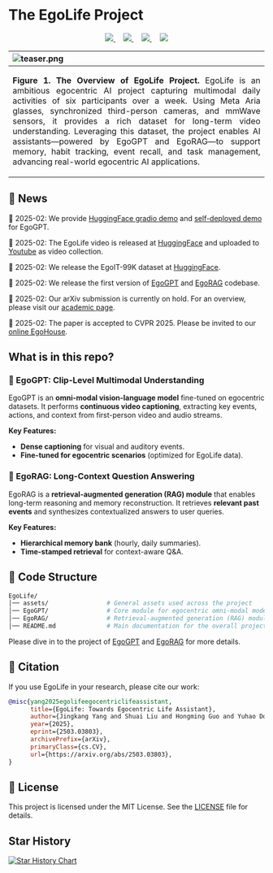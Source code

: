 # The EgoLife Project
<p align="center">
  <a href="https://arxiv.org/abs/2503.03803" target='_blank'>
    <img src="https://img.shields.io/badge/Paper-CVPR2025-b31b1b?style=flat-square">
  </a>
  &nbsp;&nbsp;&nbsp;
  <a href="https://egolife-ai.github.io/" target='_blank'>
    <img src="https://img.shields.io/badge/Page-egolife--ai.github.io-228c22?style=flat-square">
  </a>
  &nbsp;&nbsp;&nbsp;
  <a href="https://huggingface.co/collections/lmms-lab/egolife-67c04574c2a9b64ab312c342" target='_blank'>
    <img src="https://img.shields.io/badge/Data-HuggingFace-FFD21E?style=flat-square">
  </a>
  &nbsp;&nbsp;&nbsp;
  <a href="https://github.com/egolife-ai/EgoLife" target='_blank'>
    <img src="https://hits.seeyoufarm.com/api/count/incr/badge.svg?url=https%3A%2F%2Fgithub.com%2Fegolife-ai%2FEgoLife&count_bg=%23FFA500&title_bg=%23555555&icon=&icon_color=%23E7E7E7&title=visitors&edge_flat=true">
  </a>
</p>

| ![teaser.png](assets/egolife_teaser.png) |
|:---|
| <p align="justify"><b>Figure 1. The Overview of EgoLife Project.</b> EgoLife is an ambitious egocentric AI project capturing multimodal daily activities of six participants over a week. Using Meta Aria glasses, synchronized third-person cameras, and mmWave sensors, it provides a rich dataset for long-term video understanding. Leveraging this dataset, the project enables AI assistants—powered by EgoGPT and EgoRAG—to support memory, habit tracking, event recall, and task management, advancing real-world egocentric AI applications.
</p>


## 🚀 News
🤹 2025-02: We provide [HuggingFace gradio demo]() and [self-deployed demo]() for EgoGPT.

🌟 2025-02: The EgoLife video is released at [HuggingFace](https://huggingface.co/datasets/lmms-lab/EgoLife) and uploaded to [Youtube](https://www.youtube.com/playlist?list=PLlweuFnfdo6F9Fu2Kyhc-kXu3qnaVsYOu) as video collection.

🌟 2025-02: We release the EgoIT-99K dataset at [HuggingFace](https://huggingface.co/collections/lmms-lab/egolife-67c04574c2a9b64ab312c342). 

🌟 2025-02: We release the first version of [EgoGPT](./EgoGPT/) and [EgoRAG](./EgoRAG/) codebase.

📖 2025-02: Our arXiv submission is currently on hold. For an overview, please visit our [academic page](https://egolife-ai.github.io/blog/).

🎉 2025-02: The paper is accepted to CVPR 2025. Please be invited to our [online EgoHouse](https://egolife-ai.github.io/).


## What is in this repo?
### 🧠 EgoGPT: Clip-Level Multimodal Understanding
EgoGPT is an **omni-modal vision-language model** fine-tuned on egocentric datasets. It performs **continuous video captioning**, extracting key events, actions, and context from first-person video and audio streams. 

**Key Features:**
- **Dense captioning** for visual and auditory events.
- **Fine-tuned for egocentric scenarios** (optimized for EgoLife data).

### 📖 EgoRAG: Long-Context Question Answering
EgoRAG is a **retrieval-augmented generation (RAG) module** that enables long-term reasoning and memory reconstruction. It retrieves **relevant past events** and synthesizes contextualized answers to user queries.

**Key Features:**
- **Hierarchical memory bank** (hourly, daily summaries).
- **Time-stamped retrieval** for context-aware Q&A.


## 📂 Code Structure
```bash
EgoLife/
│── assets/                # General assets used across the project
│── EgoGPT/                # Core module for egocentric omni-modal model
│── EgoRAG/                # Retrieval-augmented generation (RAG) module
│── README.md              # Main documentation for the overall project
```
Please dive in to the project of [EgoGPT](./EgoGPT/) and [EgoRAG](./EgoRAG/) for more details.

## 📢 Citation

If you use EgoLife in your research, please cite our work:

```bibtex
@misc{yang2025egolifeegocentriclifeassistant,
      title={EgoLife: Towards Egocentric Life Assistant}, 
      author={Jingkang Yang and Shuai Liu and Hongming Guo and Yuhao Dong and Xiamengwei Zhang and Sicheng Zhang and Pengyun Wang and Zitang Zhou and Binzhu Xie and Ziyue Wang and Bei Ouyang and Zhengyu Lin and Marco Cominelli and Zhongang Cai and Yuanhan Zhang and Peiyuan Zhang and Fangzhou Hong and Joerg Widmer and Francesco Gringoli and Lei Yang and Bo Li and Ziwei Liu},
      year={2025},
      eprint={2503.03803},
      archivePrefix={arXiv},
      primaryClass={cs.CV},
      url={https://arxiv.org/abs/2503.03803}, 
}
```

## 📝 License
This project is licensed under the MIT License. See the [LICENSE](LICENSE) file for details.

## Star History

[![Star History Chart](https://api.star-history.com/svg?repos=EvolvingLMMs-Lab/EgoLife&type=Date)](https://star-history.com/#EvolvingLMMs-Lab/EgoLife&Date)

